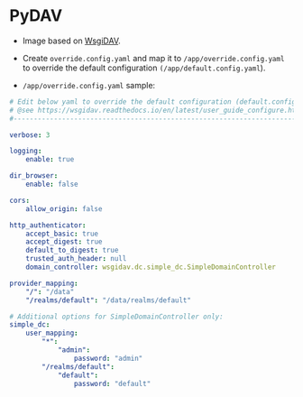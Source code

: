 # PyDAV

- Image based on [WsgiDAV](https://wsgidav.readthedocs.io/).

- Create `override.config.yaml` and map it to `/app/override.config.yaml` to override the default configuration `(/app/default.config.yaml`).

- `/app/override.config.yaml` sample:
```yaml
# Edit below yaml to override the default configuration (default.config.yaml)
# @see https://wsgidav.readthedocs.io/en/latest/user_guide_configure.html#sample-wsgidav-yaml
#---------------------------------------------------------------------------------------------

verbose: 3

logging:
    enable: true

dir_browser:
    enable: false

cors:
    allow_origin: false

http_authenticator:
    accept_basic: true
    accept_digest: true
    default_to_digest: true
    trusted_auth_header: null
    domain_controller: wsgidav.dc.simple_dc.SimpleDomainController

provider_mapping:
    "/": "/data"
    "/realms/default": "/data/realms/default"

# Additional options for SimpleDomainController only:
simple_dc:
    user_mapping:
        "*":
            "admin":
                password: "admin"
        "/realms/default":
            "default":
                password: "default"
```